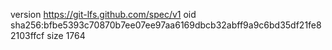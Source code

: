 version https://git-lfs.github.com/spec/v1
oid sha256:bfbe5393c70870b7ee07ee97aa6169dbcb32abff9a9c6bd35df21fe82103ffcf
size 1764
